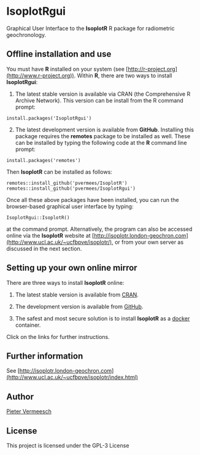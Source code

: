 # IsoplotRgui

Graphical User Interface to the **IsoplotR** R package for radiometric
geochronology.

## Offline installation and use

You must have **R** installed on your system (see
[http://r-project.org](http://www.r-project.org)). Within **R**, there
are two ways to install **IsoplotRgui**:

1. The latest stable version is available via CRAN (the Comprehensive
R Archive Network). This version can be install from the R command
prompt:

```
install.packages('IsoplotRgui')
```

2. The latest development version is available from
**GitHub**. Installing this package requires the **remotes** package
to be installed as well. These can be installed by typing the
following code at the **R** command line prompt:

```
install.packages('remotes')

```

Then **IsoplotR** can be installed as follows:

```
remotes::install_github('pvermees/IsoplotR')
remotes::install_github('pvermees/IsoplotRgui')
```

Once all these above packages have been installed, you can run the
browser-based graphical user interface by typing:


```
IsoplotRgui::IsoplotR()
```

at the command prompt. Alternatively, the program can also be accessed
online via the **IsoplotR** website at
[http://isoplotr.london-geochron.com](http://www.ucl.ac.uk/~ucfbpve/isoplotr/),
or from your own server as discussed in the next section.

## Setting up your own online mirror

There are three ways to install **IsoplotR** online:

1. The latest stable version is available from [CRAN](build/CRAN.md).

2. The development version is available from [GitHub](build/git.md).

3. The safest and most secure solution is to install **IsoplotR** as a
[docker](build/docker.md) container.

Click on the links for further instructions.

## Further information

See [http://isoplotr.london-geochron.com](http://www.ucl.ac.uk/~ucfbpve/isoplotr/index.html)

## Author

[Pieter Vermeesch](http://www.ucl.ac.uk/~ucfbpve/index.html)

## License

This project is licensed under the GPL-3 License